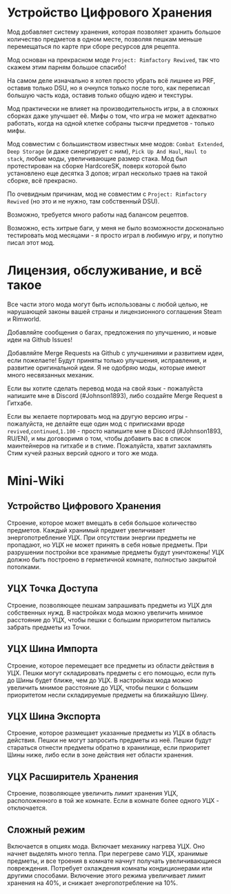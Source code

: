 # Устройство Цифрового Хранения

Мод добавляет систему хранения, которая позволяет хранить большое количество предметов в одном месте, позволяя пешкам меньше перемещаться по карте при сборе ресурсов для рецепта.

Мод основан на прекрасном моде `Project: Rimfactory Rewived`, так что скажем этим парням большое спасибо!

На самом деле изначально я хотел просто убрать всё лишнее из PRF, оставив только DSU, но я очнулся только после того, как переписал большую часть кода, оставив только общую идею и текстуры.

Мод практически не влияет на производительность игры, а в сложных сборках даже улучшает её. Мифы о том, что игра не может адекватно работать, когда на одной клетке собраны тысячи предметов - только мифы.

Мод совместим с большинством известных мне модов: `Combat Extended`, `Deep Storage` (и даже синергирует с ним), `Pick Up And Haul`, `Haul to stack`, любые моды, увеличивающие размер стака.
Мод был протестирован на сборке HardcoreSK, поверх которой было установлено еще десятка 3 допов; играл несколько траев на такой сборке, всё прекрасно.

По очевидным причинам, мод не совместим с `Project: Rimfactory Rewived` (но это и не нужно, там собственный DSU).

Возможно, требуется много работы над балансом рецептов.

Возможно, есть хитрые баги, у меня не было возможности досконально тестировать мод месяцами - я просто играл в любимую игру, и попутно писал этот мод.

# Лицензия, обслуживание, и всё такое
Все части этого мода могут быть использованы с любой целью, не нарушающей законы вашей страны и лицензионного соглашения Steam и Rimworld.

Добавляйте сообщения о багах, предложения по улучшению, и новые идеи на Github Issues!

Добавляйте Merge Requests на Github с улучшениями и развитием идеи, если пожелаете! Будут приняты только улучшения, исправления, и развитие оригинальной идеи. Я не одобряю моды, которые имеют много несвязанных механик.

Если вы хотите сделать перевод мода на свой язык - пожалуйста напишите мне в Discord (#Johnson1893), либо создайте Merge Request в Гитхабе.

Если вы желаете портировать мод на другую версию игры - пожалуйста, не делайте еще один мод с приписками вроде `revived`,`continued`,`1.100` - просто напишите мне в Discord (#Johnson1893, RU/EN), и мы договоримя о том, чтобы добавить вас в список маинтейнеров на гитхабе и в стиме. Пожалуйста, хватит захламлять Стим кучей разных версий одного и того же мода.

# Mini-Wiki
## Устройство Цифрового Хранения
Строение, которое может вмещать в себя большое количество предметов.
Каждый хранимый предмет увеличивает энергопотребление УЦХ.
При отсутствии энергии предметы не пропадают, но УЦХ не может принять в себя новые предметы.
При разрушении постройки все хранимые предметы будут уничтожены!
УЦХ должно быть построено в герметичной комнате, полностью закрытой потолками.

## УЦХ Точка Доступа
Строение, позволяющее пешкам запрашивать предметы из УЦХ для собственных нужд.
В настройках мода можно увеличить мнимое расстояние до УЦХ, чтобы пешки с большим приоритетом пытались забрать предметы из Точки.

## УЦХ Шина Импорта
Строение, которое перемещает все предметы из области действия в УЦХ. Пешки могут складировать предметы с его помощью, если путь до Шины будет ближе, чем до УЦХ.
В настройках мода можно увеличить мнимое расстояние до УЦХ, чтобы пешки с большим приоритетом несли складируемые предметы на ближайшую Шину.

## УЦХ Шина Экспорта
Строение, которое размещает указанные предметы из УЦХ в область действия.
Пешки не могут запросить предметы из неё.
Пешки будут стараться отнести предметы обратно в хранилище, если приоритет Шины ниже, либо если в зоне действия нет области хранения.

## УЦХ Расширитель Хранения
Строение, позволяющее увеличить лимит хранения УЦХ, расположенного в той же комнате.
Если в комнате более одного УЦХ - отключается.

## Сложный режим
Включается в опциях мода.
Включает механику нагрева УЦХ. Оно начнет выделять много тепла.
При перегреве само УЦХ, хранимые предметы, и все троения в комнате начнут получать увеличивающиеся повреждения.
Потребует охлаждения комнаты кондиционерами или другими способами.
Включение этого режима увеличивает лимит хранения на 40%, и снижает энергопотребление на 10%.
